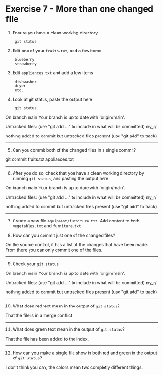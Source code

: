 # Exercise 7 - More than one changed file

1. Ensure you have a clean working directory

        git status

2. Edit one of your `fruits.txt`, add a few items

        blueberry
        strawberry
        

3. Edit `appliances.txt` and add a few items

        dishwasher
        dryer
        etc.

4. Look at git status, paste the output here

        git status


On branch main
Your branch is up to date with 'origin/main'.

Untracked files:
  (use "git add <file>..." to include in what will be committed)
        my_r/

nothing added to commit but untracked files present (use "git add" to track)

____________________________________________________________________________________________________________________

5. Can you commit both of the changed files in a single commit?

git commit fruits.txt appliances.txt 

_____________________________________________________________________________________________________________________

6. After you do so, check that you have a clean working directory by running `git status`, and pasting the output here

On branch main
Your branch is up to date with 'origin/main'.

Untracked files:
  (use "git add <file>..." to include in what will be committed)
        my_r/

nothing added to commit but untracked files present (use "git add" to track)

_____________________________________________________________________________________________________________________

7. Create a new file `equipment/furniture.txt`. Add content to both `vegetables.txt` and `furniture.txt`


8. How can you commit just one of the changed files?

On the source control, it has a list of the changes that have been made. From there you can only commit one of the files.

______________________________________________________________________________________________________________________
9. Check your `git status`

On branch main
Your branch is up to date with 'origin/main'.

Untracked files:
  (use "git add <file>..." to include in what will be committed)
        my_r/

nothing added to commit but untracked files present (use "git add" to 
track)

______________________________________________________________________________________________________________________
10. What does red text mean in the output of `git status`?

That the file is in a merge conflict
______________________________________________________________________________________________________________________
11. What does green text mean in the output of `git status`?

That the file has been added to the index.

______________________________________________________________________________________________________________________
12. How can you make a single file show in both red and green in the output of `git status`?

I don't think you can, the colors mean two completly different things. 